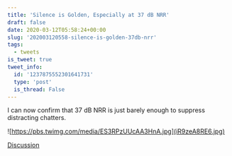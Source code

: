 ```yaml
---
title: 'Silence is Golden, Especially at 37 dB NRR'
draft: false
date: 2020-03-12T05:58:24+00:00
slug: '202003120558-silence-is-golden-37db-nrr'
tags:
  - tweets
is_tweet: true
tweet_info:
  id: '1237875552301641731'
  type: 'post'
  is_thread: False
---
```




I can now confirm that 37 dB NRR is just barely enough to suppress distracting chatters. 

![https://pbs.twimg.com/media/ES3RPzUUcAA3HnA.jpg](iR9zeA8RE6.jpg)

[Discussion](https://x.com/sytelus/status/1237875552301641731)
